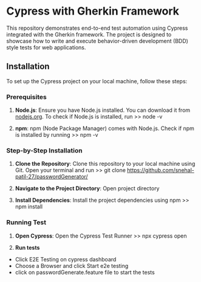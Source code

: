 # Cypress with Gherkin Framework
This repository demonstrates end-to-end test automation using Cypress integrated with the Gherkin framework. The project is designed to showcase how to write and execute behavior-driven development (BDD) style tests for web applications.

## Installation

To set up the Cypress project on your local machine, follow these steps:

### Prerequisites
1. **Node.js**: 
Ensure you have Node.js installed. You can download it from [nodejs.org](https://nodejs.org/). 
To check if Node.js is installed, run >> node -v

2. **npm**: 
npm (Node Package Manager) comes with Node.js. 
Check if npm is installed by running >> npm -v


### Step-by-Step Installation
1. **Clone the Repository**: 
Clone this repository to your local machine using Git.
Open your terminal and run >> git clone https://github.com/snehal-patil-27/passwordGenerator/

2. **Navigate to the Project Directory**:
Open project directory 

3. **Install Dependencies**:
Install the project dependencies using npm >> npm install

### Running Test
1. **Open Cypress**:
Open the Cypress Test Runner >> npx cypress open

2. **Run tests**
- Click E2E Testing on cypress dashboard
- Choose a Browser and click Start e2e testing
- click on passwordGenerate.feature file to start the tests
